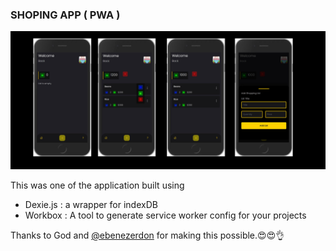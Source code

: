 ### SHOPING APP ( PWA )

<img src="https://raw.githubusercontent.com/teamNewDev/ab-shopping-app/main/prev.png">

This was one of the application built using

- Dexie.js : a wrapper for indexDB
- Workbox : A tool to generate service worker config for your projects

Thanks to God and [@ebenezerdon](https://github.com/ebenezerdon/ebenezerdon) for making this possible.😍😍👌
